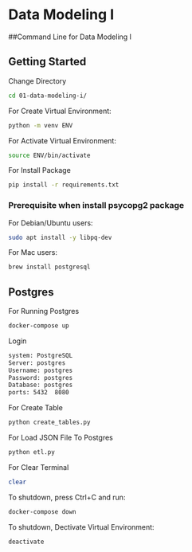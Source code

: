 # Data Modeling I

##Command Line for Data Modeling I
## Getting Started


Change Directory
```sh
cd 01-data-modeling-i/
```

For Create Virtual Environment:
```sh
python -m venv ENV
```

For Activate Virtual Environment:
```sh
source ENV/bin/activate
```

For Install Package 
```sh
pip install -r requirements.txt
```

### Prerequisite when install psycopg2 package

For Debian/Ubuntu users:

```sh
sudo apt install -y libpq-dev
```

For Mac users:

```sh
brew install postgresql
```

## Postgres

For Running Postgres
```sh
docker-compose up
```
Login 
```sh
system: PostgreSQL
Server: postgres
Username: postgres
Password: postgres
Database: postgres
ports: 5432  8080
```

For Create Table
```sh
python create_tables.py
```

For Load JSON File To Postgres
```sh
python etl.py
```

For Clear Terminal
```sh
clear
```

To shutdown, press Ctrl+C and run:

```sh
docker-compose down
```

To shutdown, Dectivate Virtual Environment:
```sh
deactivate
```
